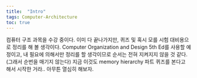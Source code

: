 ```yaml
---
title:  "Intro"
tags: Computer-Architecture
toc: true
---
```


컴퓨터 구조 과목을 수강 중이다. 이미 다 끝나가지만, 퀴즈 및 혹시 모를 시험 대비용으로 정리를 해 볼 생각이다. Computer Organization and Design 5th Ed를 사용할 예정이고, 내 필요에 의해서만 정리를 할 생각이므로 순서는 전혀 지켜지지 않을 것 같다. (그래서 순번을 매기지 않는다) 지금 이것도 memory hierarchy 파트 퀴즈를 본다고 해서 시작한 거라.. 아무튼 열심히 해보자.